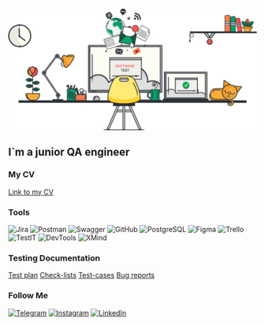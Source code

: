 ![Header](https://github.com/AnnaDm1/AnnaDm1/blob/main/assets/1_URVbNQirYASEkRkZPRSv4A.gif)

## I`m a junior QA engineer

### My CV
[Link to my CV](https://drive.google.com/file/d/19Kuj_H6fMYKx0OMFOrLsfilSR2D6kSCk/view?usp=sharing)

### Tools
![Jira](https://img.shields.io/badge/-Jira-090909?style=badge&logo=Jira)
![Postman](https://img.shields.io/badge/-Postman-090909?style=badge&logo=postman)
![Swagger](https://img.shields.io/badge/-Swagger-090909?style=badge&logo=Swagger)
![GitHub](https://img.shields.io/badge/-GitHub-090909?style=badge&logo=GitHub)
![PostgreSQL](https://img.shields.io/badge/-PostgreSQL-090909?style=badge&logo=PostgreSQL)
![Figma](https://img.shields.io/badge/-Figma-090909?style=badge&logo=Figma)
![Trello](https://img.shields.io/badge/-Trello-090909?style=badge&logo=Trello)
![TestIT](https://img.shields.io/badge/-TestIT-090909?style=badge&logo=TestIt)
![DevTools](https://img.shields.io/badge/-DevTools-090909?style=badge&logo=DevTools)
![XMind](https://img.shields.io/badge/-XMind-090909?style=badge&logo=XMind)


### Testing Documentation
[Test plan](https://github.com/AnnaDm1/Test-plan)
[Check-lists](https://github.com/AnnaDm1/Check-lists)
[Test-cases](https://github.com/AnnaDm1/Test-cases)
[Bug reports](https://github.com/AnnaDm1/Bug-reports)



### Follow Me
[![Telegram](https://img.shields.io/badge/-Telegram-090909?style=badge&logo=Telegram)](https://t.me/+79859944925)
[![Instagram](https://img.shields.io/badge/-Instagram-090909?style=badge&logo=Instagram)](https://www.instagram.com/annadm1_)
[![LinkedIn](https://img.shields.io/badge/-LinkedIn-090909?style=badge&logo=LinkedIn)](https://www.linkedin.com/in/dmitrievaanna)
